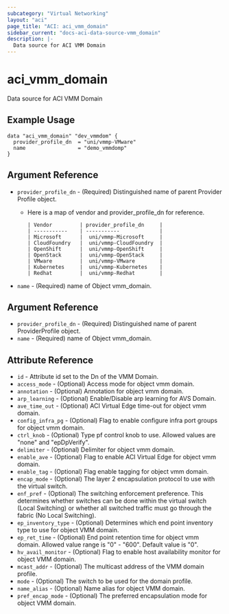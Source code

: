 ```yaml
---
subcategory: "Virtual Networking"
layout: "aci"
page_title: "ACI: aci_vmm_domain"
sidebar_current: "docs-aci-data-source-vmm_domain"
description: |-
  Data source for ACI VMM Domain
---
```


# aci_vmm_domain

Data source for ACI VMM Domain

## Example Usage

```hcl
data "aci_vmm_domain" "dev_vmmdom" {
  provider_profile_dn  = "uni/vmmp-VMware"
  name                 = "demo_vmmdomp"
}
```
## Argument Reference ##
* `provider_profile_dn` - (Required) Distinguished name of parent Provider Profile object.
  * Here is a map of vendor and provider_profile_dn for reference.

        | Vendor         | provider_profile_dn     |
        | -----------    | -----------             |
        | Microsoft      |  uni/vmmp-Microsoft     |
        | CloudFoundry   |  uni/vmmp-CloudFoundry  |
        | OpenShift      |  uni/vmmp-OpenShift     |
        | OpenStack      |  uni/vmmp-OpenStack     |
        | VMware         |  uni/vmmp-VMware        |
        | Kubernetes     |  uni/vmmp-Kubernetes    |
        | Redhat         |  uni/vmmp-Redhat        |

* `name` - (Required) name of Object vmm_domain.

## Argument Reference

- `provider_profile_dn` - (Required) Distinguished name of parent ProviderProfile object.
- `name` - (Required) name of Object vmm_domain.

## Attribute Reference

- `id` - Attribute id set to the Dn of the VMM Domain.
- `access_mode` - (Optional) Access mode for object vmm domain.
- `annotation` - (Optional) Annotation for object vmm domain.
- `arp_learning` - (Optional) Enable/Disable arp learning for AVS Domain.
- `ave_time_out` - (Optional) ACI Virtual Edge time-out for object vmm domain.
- `config_infra_pg` - (Optional) Flag to enable configure infra port groups for object vmm domain.
- `ctrl_knob` - (Optional) Type pf control knob to use. Allowed values are "none" and "epDpVerify".
- `delimiter` - (Optional) Delimiter for object vmm domain.
- `enable_ave` - (Optional) Flag to enable ACI Virtual Edge for object vmm domain.
- `enable_tag` - (Optional) Flag enable tagging for object vmm domain.
- `encap_mode` - (Optional) The layer 2 encapsulation protocol to use with the virtual switch.
- `enf_pref` - (Optional) The switching enforcement preference. This determines whether switches can be done within the virtual switch (Local Switching) or whether all switched traffic must go through the fabric (No Local Switching).
- `ep_inventory_type` - (Optional) Determines which end point inventory type to use for object VMM domain.
- `ep_ret_time` - (Optional) End point retention time for object vmm domain. Allowed value range is "0" - "600". Default value is "0".
- `hv_avail_monitor` - (Optional) Flag to enable host availability monitor for object VMM domain.
- `mcast_addr` - (Optional) The multicast address of the VMM domain profile.
- `mode` - (Optional) The switch to be used for the domain profile.
- `name_alias` - (Optional) Name alias for object VMM domain.
- `pref_encap_mode` - (Optional) The preferred encapsulation mode for object VMM domain.
